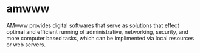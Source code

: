 # amwww
AMwww provides digital softwares that serve as solutions that effect optimal and efficient running of administrative, networking, security, and more computer based tasks, which can be implimented via local resources or web servers.
